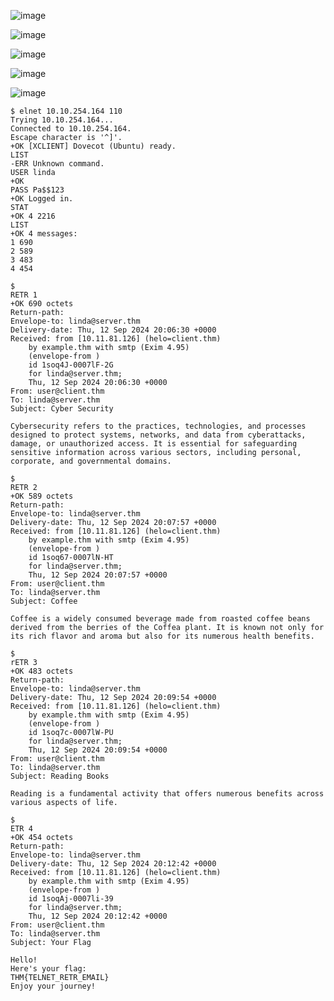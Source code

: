 
![image](https://github.com/user-attachments/assets/37f121fd-a543-43bf-bc66-76e75ac219fe)



![image](https://github.com/user-attachments/assets/15dfedd9-503b-4f54-a2b8-e5e4a99e0cbe)


![image](https://github.com/user-attachments/assets/2e5e6ef8-7e4e-4191-ab21-89d3d65962da)

![image](https://github.com/user-attachments/assets/8f80384b-7ca9-4775-bee8-4676494ebde0)

![image](https://github.com/user-attachments/assets/d4b9a7d1-fa32-4a6c-a402-e44d055cdda0)


<pre><code>$ elnet 10.10.254.164 110
Trying 10.10.254.164...
Connected to 10.10.254.164.
Escape character is '^]'.
+OK [XCLIENT] Dovecot (Ubuntu) ready.
LIST
-ERR Unknown command.
USER linda
+OK
PASS Pa$$123
+OK Logged in.
STAT
+OK 4 2216
LIST
+OK 4 messages:
1 690
2 589
3 483
4 454
</code></pre>



<pre><code>$ 
RETR 1
+OK 690 octets
Return-path: <user@client.thm>
Envelope-to: linda@server.thm
Delivery-date: Thu, 12 Sep 2024 20:06:30 +0000
Received: from [10.11.81.126] (helo=client.thm)
	by example.thm with smtp (Exim 4.95)
	(envelope-from <user@client.thm>)
	id 1soq4J-0007lF-2G
	for linda@server.thm;
	Thu, 12 Sep 2024 20:06:30 +0000
From: user@client.thm
To: linda@server.thm
Subject: Cyber Security

Cybersecurity refers to the practices, technologies, and processes designed to protect systems, networks, and data from cyberattacks, damage, or unauthorized access. It is essential for safeguarding sensitive information across various sectors, including personal, corporate, and governmental domains.
</code></pre>

<pre><code>$ 
RETR 2
+OK 589 octets
Return-path: <user@client.thm>
Envelope-to: linda@server.thm
Delivery-date: Thu, 12 Sep 2024 20:07:57 +0000
Received: from [10.11.81.126] (helo=client.thm)
	by example.thm with smtp (Exim 4.95)
	(envelope-from <user@client.thm>)
	id 1soq67-0007lN-HT
	for linda@server.thm;
	Thu, 12 Sep 2024 20:07:57 +0000
From: user@client.thm
To: linda@server.thm
Subject: Coffee

Coffee is a widely consumed beverage made from roasted coffee beans derived from the berries of the Coffea plant. It is known not only for its rich flavor and aroma but also for its numerous health benefits. 
</code></pre>

<pre><code>$ 
rETR 3
+OK 483 octets
Return-path: <user@client.thm>
Envelope-to: linda@server.thm
Delivery-date: Thu, 12 Sep 2024 20:09:54 +0000
Received: from [10.11.81.126] (helo=client.thm)
	by example.thm with smtp (Exim 4.95)
	(envelope-from <user@client.thm>)
	id 1soq7c-0007lW-PU
	for linda@server.thm;
	Thu, 12 Sep 2024 20:09:54 +0000
From: user@client.thm
To: linda@server.thm
Subject: Reading Books

Reading is a fundamental activity that offers numerous benefits across various aspects of life.
</code></pre>

<pre><code>$ 
ETR 4
+OK 454 octets
Return-path: <user@client.thm>
Envelope-to: linda@server.thm
Delivery-date: Thu, 12 Sep 2024 20:12:42 +0000
Received: from [10.11.81.126] (helo=client.thm)
	by example.thm with smtp (Exim 4.95)
	(envelope-from <user@client.thm>)
	id 1soqAj-0007li-39
	for linda@server.thm;
	Thu, 12 Sep 2024 20:12:42 +0000
From: user@client.thm
To: linda@server.thm
Subject: Your Flag

Hello!
Here's your flag:
THM{TELNET_RETR_EMAIL}
Enjoy your journey!
</code></pre>


